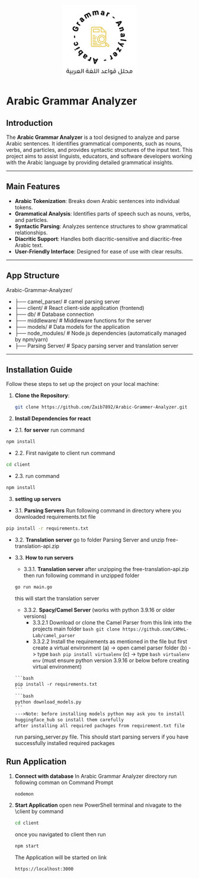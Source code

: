 
<div style="text-align: center;">
  <img src="client/public/logo.png" alt="Logo" width="200" />
</div>

# Arabic Grammar Analyzer

## Introduction
The **Arabic Grammar Analyzer** is a tool designed to analyze and parse Arabic sentences. It identifies grammatical components, such as nouns, verbs, and particles, and provides syntactic structures of the input text. This project aims to assist linguists, educators, and software developers working with the Arabic language by providing detailed grammatical insights.

---

## Main Features
- **Arabic Tokenization**: Breaks down Arabic sentences into individual tokens.
- **Grammatical Analysis**: Identifies parts of speech such as nouns, verbs, and particles.
- **Syntactic Parsing**: Analyzes sentence structures to show grammatical relationships.
- **Diacritic Support**: Handles both diacritic-sensitive and diacritic-free Arabic text.
- **User-Friendly Interface**: Designed for ease of use with clear results.

---

## App Structure
   Arabic-Grammar-Analyzer/
- ├── camel_parser/       # camel parsing server
- ├── client/             # React client-side application (frontend)
- ├── db/                 # Database connection 
- ├── middleware/         # Middleware functions for the server
- ├── models/             # Data models for the application
- ├── node_modules/       # Node.js dependencies (automatically managed by npm/yarn)
- ├── Parsing Server/     # Spacy parsing server and translation server

---

## Installation Guide
Follow these steps to set up the project on your local machine:

1. **Clone the Repository**:
   ```bash
   git clone https://github.com/Zaib7892/Arabic-Grammer-Analyzer.git
2. **Install Dependencies for react**
  - 2.1. **for server**
   run command
   ```bash
   npm install
   ```
  - 2.2.
   First navigate to client
   run command
   ```bash
   cd client
   ```
  - 2.3.
   run command
   ```bash
   npm install
   ```
3. **setting up servers**
  - 3.1. **Parsing Servers**
   Run following command in directory where you downloaded requirements.txt file
   ```bash
   pip install -r requirements.txt
   ```
  - 3.2. **Translation server**
   go to folder Parsing Server and unzip free-translation-api.zip

  - 3.3. **How to run servers**
      - 3.3.1. **Translation server**
       after unzipping the free-translation-api.zip then run following command in unzipped folder
       ```bash
       go run main.go
       ```
       this will start the translation server
       - 3.3.2. **Spacy/Camel Server** (works with python 3.9.16 or older versions)
         - 3.3.2.1 Download or clone the Camel Parser from this link into the projects main folder
        ```bash
        git clone https://github.com/CAMeL-Lab/camel_parser
        ```
         - 3.3.2.2 Install the requirements as mentioned in the file but first create a virtual environment
             (a) -> open camel parser folder
             (b) -> type ```bash pip install virtualenv```
             (c) -> type ```bash virtualenv env``` (must ensure python version 3.9.16 or below before creating virtual environment)
        
        ```bash
        pip install -r requirements.txt
        ```
        ```bash
        python download_models.py 
        ```
        --->Note: before installing models python may ask you to install huggingface_hub so install them carefully
        after installing all required pachages from requirement.txt file
       run parsing_server.py file. This should start parsing servers if you have successfully installed required packages
## Run Application
1. **Connect with database**
   In Arabic Grammar Analyzer directory run following comman on Command Prompt
   ```bash
   nodemon
   ```
2. **Start Application**
   open new PowerShell terminal and nivagate to the \client by command
   ```bash
   cd client
   ```
   once you navigated to client then run
   ```bash
   npm start
   ```
   The Application will be started on link
   ```bash
   https://localhost:3000
   ```


   
   
   
   

